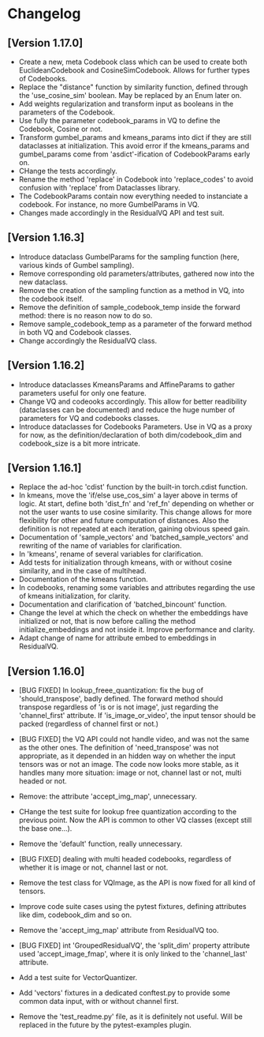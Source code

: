 # Changelog

## [Version 1.17.0]

* Create a new, meta Codebook class which can be used to create both EuclideanCodebook and CosineSimCodebook. Allows for further types of Codebooks.
* Replace the "distance" function by similarity function, defined through the 'use_cosine_sim' boolean. May be replaced by an Enum later on.
* Add weights regularization and transform input as booleans in the parameters of the Codebook.
* Use fully the parameter codebook_params in VQ to define the Codebook, Cosine or not.
* Transform gumbel_params and kmeans_params into dict if they are still dataclasses at initialization. This avoid error if the kmeans_params and gumbel_params come from 'asdict'-ification of CodebookParams early on.
* CHange the tests accordingly.
* Rename the method 'replace' in Codebook into 'replace_codes' to avoid confusion with 'replace' from Dataclasses library.
* The CodebookParams contain now everything needed to instanciate a codebook. For instance, no more GumbelParams in VQ.
* Changes made accordingly in the ResidualVQ API and test suit.


## [Version 1.16.3]

* Introduce dataclass GumbelParams for the sampling function (here, various kinds of Gumbel sampling).
* Remove corresponding old parameters/attributes, gathered now into the new dataclass.
* Remove the creation of the sampling function as a method in VQ, into the codebook itself.
* Remove the definition of sample_codebook_temp inside the forward method: there is no reason now to do so.
* Remove sample_codebook_temp as a parameter of the forward method in both VQ and Codebook classes.
* Change accordingly the ResidualVQ class.

## [Version 1.16.2]

* Introduce dataclasses KmeansParams and AffineParams to gather parameters useful for only one feature.
* Change VQ and codeooks accordingly. This allow for better readibility (dataclasses can be documented) and reduce the huge number of parameters for VQ and codebooks classes.
* Introduce dataclasses for Codebooks Parameters. Use in VQ as a proxy for now, as the definition/declaration of both dim/codebook_dim and codebook_size is a bit more intricate.

## [Version 1.16.1]

* Replace the ad-hoc 'cdist' function by the built-in torch.cdist function.
* In kmeans, move the 'if/else use_cos_sim' a layer above in terms of logic. At start, define both 'dist_fn' and 'ref_fn' depending on whether or not the user wants to use cosine similarity. This change allows for more flexibility for other and future computation of distances. Also the definition is not repeated at each iteration, gaining obvious speed gain.
* Documentation of 'sample_vectors' and 'batched_sample_vectors' and rewriting of the name of variables for clarification.
* In 'kmeans', rename of several variables for clarification.
* Add tests for initialization through kmeans, with or without cosine similarity, and in the case of multihead.
* Documentation of the kmeans function.
* In codebooks, renaming some variables and attributes regarding the use of kmeans initialization, for clarity.
* Documentation and clarification of 'batched_bincount' function.
* Change the level at which the check on whether the embeddings have initialized or not, that is now before calling the method initialize_embeddings and not inside it. Improve performance and clarity.
* Adapt change of name for attribute embed to embeddings in ResidualVQ.

## [Version 1.16.0]

* [BUG FIXED] In lookup_freee_quantization: fix the bug of 'should_transpose', badly defined. The forward method should transpose regardless of 'is or is not image', just regarding the 'channel_first' attribute. If 'is_image_or_video', the input tensor should be packed (regardless of channel first or not.)
* [BUG FIXED] the VQ API could not handle video, and was not the same as the other ones. The definition of 'need_transpose' was not appropriate, as it depended in an hidden way on whether the input tensors was or not an image. The code now looks more stable, as it handles many more situation: image or not, channel last or not, multi headed or not.
* Remove: the attribute 'accept_img_map', unnecessary.
* CHange the test suite for lookup free quantization according to the previous point. Now the API is common to other VQ classes (except still the base one...).
* Remove the 'default' function, really unnecessary.
* [BUG FIXED] dealing with multi headed codebooks, regardless of whether it is image or not, channel last or not.
* Remove the test class for VQImage, as the API is now fixed for all kind of tensors.
* Improve code suite cases using the pytest fixtures, defining attributes like dim, codebook_dim and so on.
* Remove the 'accept_img_map' attribute from ResidualVQ too.
* [BUG FIXED] int 'GroupedResidualVQ', the 'split_dim' property attribute used 'accept_image_fmap', where it is only linked to the 'channel_last' attribute.

* Add a test suite for VectorQuantizer.
* Add 'vectors' fixtures in a dedicated conftest.py to provide some common data input, with or without channel first.
* Remove the 'test_readme.py' file, as it is definitely not useful. Will be replaced in the future by the pytest-examples plugin.

